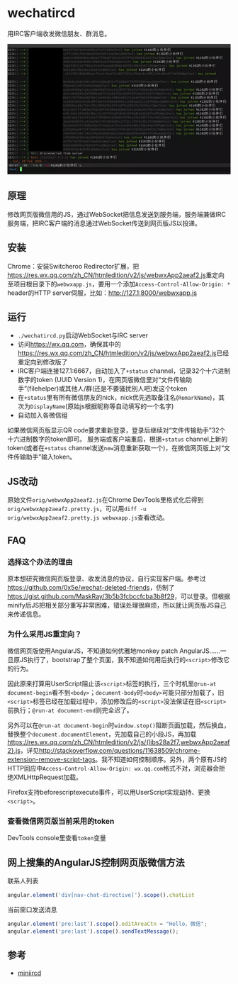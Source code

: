 # wechatircd

用IRC客户端收发微信朋友、群消息。

![](screenshot/screenshot.webp)

## 原理

修改网页版微信用的JS，通过WebSocket把信息发送到服务端，服务端兼做IRC服务端，把IRC客户端的消息通过WebSocket传送到网页版JS以投递。

## 安装

Chrome：安装Switcheroo Redirector扩展，把<https://res.wx.qq.com/zh_CN/htmledition/v2/js/webwxApp2aeaf2.js>重定向至项目根目录下的`webwxapp.js`，要用一个添加`Access-Control-Allow-Origin: *` header的HTTP server伺服，比如：<http://127.1:8000/webwxapp.js>

## 运行

- `./wechatircd.py`启动WebSocket与IRC server
- 访问<https://wx.qq.com>，确保其中的<https://res.wx.qq.com/zh_CN/htmledition/v2/js/webwxApp2aeaf2.js>已经重定向到修改版了
- IRC客户端连接127.1:6667，自动加入了`+status` channel，记录32个十六进制数字的token (UUID Version 1)，在网页版微信里对“文件传输助手”(filehelper)或其他人/群(还是不要骚扰别人吧)发这个token
- 在`+status`里有所有微信朋友的nick，nick优先选取备注名(`RemarkName`)，其次为`DisplayName`(原始js根据昵称等自动填写的一个名字)
- 自动加入各微信组

如果微信网页版显示QR code要求重新登录，登录后继续对“文件传输助手”32个十六进制数字的token即可。
服务端或客户端重启，根据`+status` channel上新的token(或者在`+status` channel发送`new`消息重新获取一个)，在微信网页版上对“文件传输助手”输入token。

## JS改动

原始文件`orig/webwxApp2aeaf2.js`在Chrome DevTools里格式化后得到`orig/webwxApp2aeaf2.pretty.js`，可以用`diff -u orig/webwxApp2aeaf2.pretty.js webwxapp.js`查看改动。

## FAQ

### 选择这个办法的理由

原本想研究微信网页版登录、收发消息的协议，自行实现客户端。参考过<https://github.com/0x5e/wechat-deleted-friends>，仿制了<https://gist.github.com/MaskRay/3b5b3fcbccfcba3b8f29>，可以登录。但根据minify后JS把相关部分重写非常困难，错误处理很麻烦，所以就让网页版JS自己来传递信息。

### 为什么采用JS重定向？

微信网页版使用AngularJS，不知道如何优雅地monkey patch AngularJS……一旦原JS执行了，bootstrap了整个页面，我不知道如何用后执行的`<script>`修改它的行为。

因此原来打算用UserScript阻止该`<script>`标签的执行，三个时机里`@run-at document-begin`看不到`<body>`；`document-body`时`<body>`可能只部分加载了，旧`<script>`标签已经在加载过程中，添加修改后的`<script>`没法保证在旧`<script>`前执行；`@run-at document-end`则完全迟了。

另外可以在`@run-at document-begin`时`window.stop()`阻断页面加载，然后换血，替换整个`document.documentElement`，先加载自己的小段JS，再加载<https://res.wx.qq.com/zh_CN/htmledition/v2/js/{libs28a2f7,webwxApp2aeaf2}.js>，详见<http://stackoverflow.com/questions/11638509/chrome-extension-remove-script-tags>。我不知道如何控制顺序。另外，两个原有JS的HTTP回应中`Access-Control-Allow-Origin: wx.qq.com`格式不对，浏览器会拒绝XMLHttpRequest加载。

Firefox支持beforescriptexecute事件，可以用UserScript实现劫持、更换`<script>`。

### 查看微信网页版当前采用的token

DevTools console里查看`token`变量

## 网上搜集的AngularJS控制网页版微信方法

联系人列表
```javascript
angular.element('div[nav-chat-directive]').scope().chatList
```

当前窗口发送消息
```javascript
angular.element('pre:last').scope().editAreaCtn = "Hello，微信";
angular.element('pre:last').scope().sendTextMessage();
```

## 参考

- [miniircd](https://github.com/jrosdahl/miniircd)
